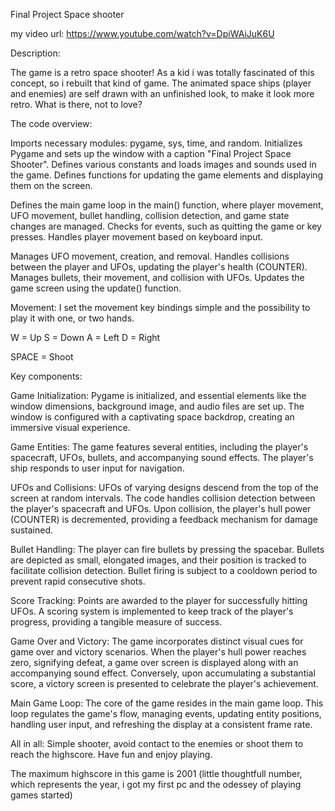 Final Project Space shooter

my video url: https://www.youtube.com/watch?v=DpiWAiJuK6U

Description:

The game is a retro space shooter!
As a kid i was totally fascinated of this concept, so i rebuilt that kind of game.
The animated space ships (player and enemies) are self drawn with an unfinished look, to make it look more retro. What is there, not to love?

The code overview:

Imports necessary modules: pygame, sys, time, and random.
Initializes Pygame and sets up the window with a caption "Final Project Space Shooter".
Defines various constants and loads images and sounds used in the game.
Defines functions for updating the game elements and displaying them on the screen.

Defines the main game loop in the main() function, where player movement, UFO movement, bullet handling, collision detection, and game state changes are managed.
Checks for events, such as quitting the game or key presses.
Handles player movement based on keyboard input.

Manages UFO movement, creation, and removal.
Handles collisions between the player and UFOs, updating the player's health (COUNTER).
Manages bullets, their movement, and collision with UFOs.
Updates the game screen using the update() function.

Movement:
I set the movement key bindings simple and the possibility to play it with one, or two hands.

W = Up
S = Down
A = Left
D = Right

SPACE = Shoot

Key components:

Game Initialization: Pygame is initialized, and essential elements like the window dimensions, background image, and audio files are set up. The window is configured with a captivating space backdrop, creating an immersive visual experience.

Game Entities: The game features several entities, including the player's spacecraft, UFOs, bullets, and accompanying sound effects. The player's ship responds to user input for navigation.

UFOs and Collisions: UFOs of varying designs descend from the top of the screen at random intervals.
The code handles collision detection between the player's spacecraft and UFOs. Upon collision, the player's hull power (COUNTER) is decremented, providing a feedback mechanism for damage sustained.

Bullet Handling: The player can fire bullets by pressing the spacebar. Bullets are depicted as small, elongated images, and their position is tracked to facilitate collision detection. Bullet firing is subject to a cooldown period to prevent rapid consecutive shots.

Score Tracking: Points are awarded to the player for successfully hitting UFOs. A scoring system is implemented to keep track of the player's progress, providing a tangible measure of success.

Game Over and Victory: The game incorporates distinct visual cues for game over and victory scenarios. When the player's hull power reaches zero, signifying defeat, a game over screen is displayed along with an accompanying sound effect. Conversely, upon accumulating a substantial score, a victory screen is presented to celebrate the player's achievement.

Main Game Loop: The core of the game resides in the main game loop. This loop regulates the game's flow, managing events, updating entity positions, handling user input, and refreshing the display at a consistent frame rate.





All in all:
Simple shooter, avoid contact to the enemies or shoot them to reach the highscore.
Have fun and enjoy playing.



The maximum highscore in this game is 2001 (little thoughtfull number, which represents the year, i got my first pc and the odessey of playing games started)
